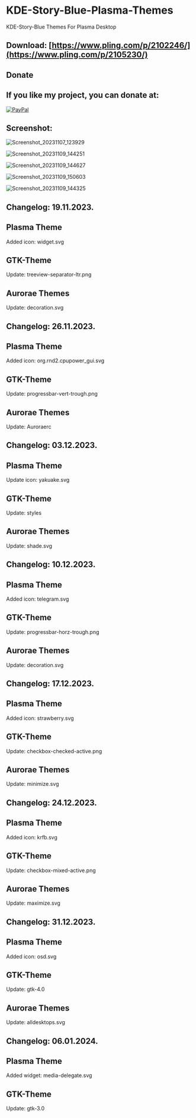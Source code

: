 # KDE-Story-Blue-Plasma-Themes

KDE-Story-Blue Themes For Plasma Desktop

Download: [https://www.pling.com/p/2102246/](https://www.pling.com/p/2105230/)
------------------------------------------


<html>
  <head>
    <meta charset="utf-8" />
  </head>
  <body>
    <h2>Donate</h2>
    <h2>If you like my project, you can donate at:</h2>
    <a href="https://www.paypal.com/paypalme/VesnaLazic">
    <img src="PayPal.png" alt="PayPal" />
    </a>
  </body>
</html>


Screenshot:
-----------

![Screenshot_20231107_123929](https://github.com/L4ki/KDE-Story-Blue-Plasma-Themes/assets/45247573/28a8aeaa-37ae-473d-b6ce-5e47c6fa0413)

![Screenshot_20231109_144251](https://github.com/L4ki/KDE-Story-Blue-Plasma-Themes/assets/45247573/a8c0cf7c-bc25-4f70-a69e-091c3e310f99)

![Screenshot_20231109_144627](https://github.com/L4ki/KDE-Story-Blue-Plasma-Themes/assets/45247573/3b9e0022-5536-4eb2-9fdd-05fce4a6e74b)

![Screenshot_20231109_150603](https://github.com/L4ki/KDE-Story-Blue-Plasma-Themes/assets/45247573/c606a4ab-0560-4f26-8e70-c35009eef17c)

![Screenshot_20231109_144325](https://github.com/L4ki/KDE-Story-Blue-Plasma-Themes/assets/45247573/3c383a64-a514-4427-9610-a04833804eee)


Changelog: 19.11.2023.
----------------------

Plasma Theme
-------------

Added icon: widget.svg

GTK-Theme
---------

Update:  treeview-separator-ltr.png

Aurorae Themes
---------------

Update: decoration.svg

Changelog: 26.11.2023.
----------------------

Plasma Theme
-------------

Added icon: org.rnd2.cpupower_gui.svg

GTK-Theme
---------

Update: progressbar-vert-trough.png

Aurorae Themes
---------------

Update: Auroraerc

Changelog: 03.12.2023.
----------------------

Plasma Theme
-------------

Update icon: yakuake.svg

GTK-Theme
---------

Update: styles

Aurorae Themes
---------------

Update: shade.svg

Changelog: 10.12.2023.
----------------------

Plasma Theme
-------------

Added icon: telegram.svg

GTK-Theme
---------

Update: progressbar-horz-trough.png

Aurorae Themes
---------------

Update: decoration.svg

Changelog: 17.12.2023.
----------------------

Plasma Theme
-------------

Added icon: strawberry.svg

GTK-Theme
---------

Update: checkbox-checked-active.png

Aurorae Themes
---------------

Update: minimize.svg

Changelog: 24.12.2023.
----------------------

Plasma Theme
-------------

Added icon: krfb.svg

GTK-Theme
---------

Update: checkbox-mixed-active.png

Aurorae Themes
---------------

Update: maximize.svg

Changelog: 31.12.2023.
----------------------

Plasma Theme
-------------

Added icon: osd.svg

GTK-Theme
---------

Update: gtk-4.0

Aurorae Themes
---------------

Update: alldesktops.svg


Changelog: 06.01.2024.
----------------------

Plasma Theme
-------------

Added widget: media-delegate.svg

GTK-Theme
---------

Update: gtk-3.0

